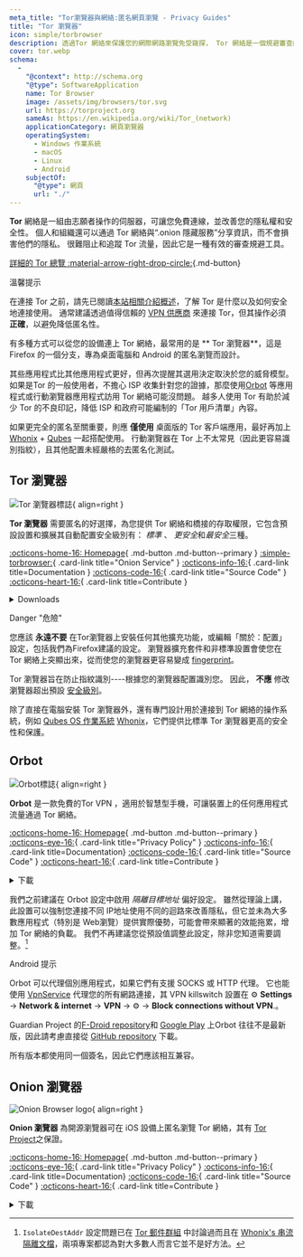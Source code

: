 ```yaml
---
meta_title: "Tor瀏覽器與網絡:匿名網頁瀏覽 - Privacy Guides"
title: "Tor 瀏覽器"
icon: simple/torbrowser
description: 透過Tor 網絡來保護您的網際網路瀏覽免受窺探， Tor 網絡是一個規避審查的安全網絡。
cover: tor.webp
schema:
  - 
    "@context": http://schema.org
    "@type": SoftwareApplication
    name: Tor Browser
    image: /assets/img/browsers/tor.svg
    url: https://torproject.org
    sameAs: https://en.wikipedia.org/wiki/Tor_(network)
    applicationCategory: 網頁瀏覽器
    operatingSystem:
      - Windows 作業系統
      - macOS
      - Linux
      - Android
    subjectOf:
      "@type": 網頁
      url: "./"
---
```


**Tor** 網絡是一組由志願者操作的伺服器，可讓您免費連線，並改善您的隱私權和安全性。 個人和組織還可以通過 Tor 網絡與“.onion 隱藏服務”分享資訊，而不會損害他們的隱私。 很難阻止和追蹤 Tor 流量，因此它是一種有效的審查規避工具。

[詳細的 Tor 總覽  :material-arrow-right-drop-circle:](advanced/tor-overview.md ""){.md-button}

<div class="admonition tip" markdown>
<p class="admonition-title">溫馨提示</p>

在連接 Tor 之前，請先已閱讀[本站相關介紹概述](advanced/tor-overview.md)，了解 Tor 是什麼以及如何安全地連接使用。 通常建議透過值得信賴的 [VPN 供應商](vpn.md) 來連接 Tor，但其操作必須**正確**，以避免降低匿名性。

</div>

有多種方式可以從您的設備連上  Tor 網絡，最常用的是 ** Tor 瀏覽器**，這是 Firefox 的一個分支，專為桌面電腦和 Android 的匿名瀏覽而設計。

其些應用程式比其他應用程式更好，但再次提醒其選用決定取決於您的威脅模型。 如果是Tor 的一般使用者，不擔心 ISP 收集針對您的證據，那麼使用[Orbot](#orbot) 等應用程式或行動瀏覽器應用程式訪用 Tor 網絡可能沒問題。 越多人使用 Tor 有助於減少 Tor 的不良印記，降低 ISP 和政府可能編制的「Tor 用戶清單」內容。

如果更完全的匿名至關重要，則應 **僅使用** 桌面版的 Tor 客戶端應用，最好再加上[Whonix](desktop.md#whonix) + [Qubes](desktop.md#qubes-os) 一起搭配使用。 行動瀏覽器在 Tor 上不太常見（因此更容易識別指紋），且其他配置未經嚴格的去匿名化測試。

## Tor 瀏覽器

<div class="admonition recommendation" markdown>

![Tor 瀏覽器標誌](assets/img/browsers/tor.svg){ align=right }

**Tor 瀏覽器** 需要匿名的好選擇，為您提供 Tor 網絡和橋接的存取權限，它包含預設設置和擴展其自動配置安全級別有： *標準* 、 *更安全*和*最安全*三種。

[:octicons-home-16: Homepage](https://torproject.org){ .md-button .md-button--primary }
[:simple-torbrowser:](http://2gzyxa5ihm7nsggfxnu52rck2vv4rvmdlkiu3zzui5du4xyclen53wid.onion){ .card-link title="Onion Service" }
[:octicons-info-16:](https://tb-manual.torproject.org){ .card-link title=Documentation }
[:octicons-code-16:](https://gitlab.torproject.org/tpo/applications/tor-browser){ .card-link title="Source Code" }
[:octicons-heart-16:](https://donate.torproject.org){ .card-link title=Contribute }

<details class="downloads" markdown>
<summary>Downloads</summary>

- [:simple-googleplay: Google Play](https://play.google.com/store/apps/details?id=org.torproject.torbrowser)
- [:simple-android: Android](https://torproject.org/download/#android)
- [:fontawesome-brands-windows: Windows](https://torproject.org/download)
- [:simple-apple: macOS](https://torproject.org/download)
- [:simple-linux: Linux](https://torproject.org/download)

</details>

</div>

<div class="admonition danger" markdown>
<p class="admonition-title">Danger "危險"</p>

您應該 **永遠不要** 在Tor瀏覽器上安裝任何其他擴充功能，或編輯「關於：配置」設定，包括我們為Firefox建議的設定。 瀏覽器擴充套件和非標準設置會使您在 Tor 網絡上突顯出來，從而使您的瀏覽器更容易變成 [fingerprint](https://support.torproject.org/glossary/browser-fingerprinting)。

</div>

Tor 瀏覽器旨在防止指紋識別----根據您的瀏覽器配置識別您。 因此， **不應** 修改瀏覽器超出預設 [安全級別](https://tb-manual.torproject.org/security-settings)。

除了直接在電腦安裝 Tor 瀏覽器外，還有專門設計用於連接到 Tor 網絡的操作系統，例如 [Qubes OS 作業系統](desktop.md#qubes-os) [Whonix](desktop.md#whonix)，它們提供比標準 Tor 瀏覽器更高的安全性和保護。

## Orbot

<div class="admonition recommendation" markdown>

![Orbot標誌](assets/img/self-contained-networks/orbot.svg){ align=right }

**Orbot** 是一款免費的Tor VPN ，適用於智慧型手機，可讓裝置上的任何應用程式流量通過 Tor 網絡。

[:octicons-home-16: Homepage](https://orbot.app){ .md-button .md-button--primary }
[:octicons-eye-16:](https://orbot.app/privacy-policy){ .card-link title="Privacy Policy" }
[:octicons-info-16:](https://orbot.app/faqs){ .card-link title=Documentation}
[:octicons-code-16:](https://orbot.app/code){ .card-link title="Source Code" }
[:octicons-heart-16:](https://orbot.app/donate){ .card-link title=Contribute }

<details class="downloads" markdown>
<summary>下載</summary>

- [:simple-googleplay: Google Play](https://play.google.com/store/apps/details?id=org.torproject.android)
- [:simple-appstore: App Store](https://apps.apple.com/app/id1609461599)
- [:simple-github: GitHub](https://github.com/guardianproject/orbot/releases)

</details>

</div>

我們之前建議在 Orbot 設定中啟用 *隔離目標地址* 偏好設定。 雖然從理論上講，此設置可以強制您連接不同 IP地址使用不同的迴路來改善隱私，但它並未為大多數應用程式（特別是 Web瀏覽）提供實際優勢，可能會帶來顯著的效能拖累，增加 Tor 網絡的負載。 我們不再建議您從預設值調整此設定，除非您知道需要調整。[^1]

<div class="admonition tip" markdown>
<p class="admonition-title">Android 提示</p>

Orbot 可以代理個別應用程式，如果它們有支援 SOCKS 或 HTTP 代理。 它也能使用 [VpnService](https://developer.android.com/reference/android/net/VpnService) 代理您的所有網路連接，其 VPN killswitch 設置在 :gear: **Settings** → **Network &amp; internet** → **VPN** → :gear: → **Block connections without VPN**.。

Guardian Project 的[F-Droid repository](https://guardianproject.info/fdroid)和 [Google Play](https://play.google.com/store/apps/details?id=org.torproject.android) 上Orbot 往往不是最新版，因此請考慮直接從 [GitHub repository](https://github.com/guardianproject/orbot/releases) 下載。

所有版本都使用同一個簽名，因此它們應該相互兼容。

</div>

## Onion 瀏覽器

<div class="admonition recommendation" markdown>

![Onion Browser logo](assets/img/self-contained-networks/onion_browser.svg){ align=right }

**Onion 瀏覽器** 為開源瀏覽器可在 iOS 設備上匿名瀏覽 Tor 網絡，其有 [Tor Project](https://support.torproject.org/glossary/onion-browser/)之保證。

[:octicons-home-16: Homepage](https://onionbrowser.com){ .md-button .md-button--primary }
[:octicons-eye-16:](https://onionbrowser.com/privacy-policy){ .card-link title="Privacy Policy" }
[:octicons-info-16:](https://onionbrowser.com/faqs){ .card-link title=Documentation}
[:octicons-code-16:](https://github.com/OnionBrowser/OnionBrowser){ .card-link title="Source Code" }
[:octicons-heart-16:](https://onionbrowser.com/donate){ .card-link title=Contribute }

<details class="downloads" markdown>
<summary>下載</summary>

- [:simple-appstore: App Store](https://apps.apple.com/app/id519296448)

</details>

</div>

[^1]: `IsolateDestAddr` 設定問題已在 [Tor 郵件群組](https://lists.torproject.org/pipermail/tor-talk/2012-May/024403.html) 中討論過而且在 [Whonix's 串流隔離文檔](https://whonix.org/wiki/Stream_Isolation)，兩項專案都認為對大多數人而言它並不是好方法。
